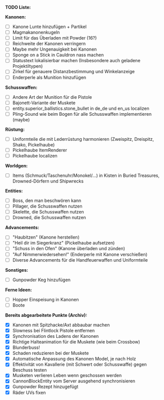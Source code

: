 **TODO Liste:**

**Kanonen:** 
- [ ] Kanone Lunte hinzufügen + Partikel
- [ ] Magmakanonenkugeln  
- [ ] Limit für das Überladen mit Powder (16?)  
- [ ] Reichweite der Kanonen verringern  
- [ ] Maybe mehr Ungenauigkeit bei Kanonen  
- [ ] Sponge on a Stick in Cauldron nass machen
- [ ] Statustext lokalisierbar machen (Insbesondere auch geladene Projektiltypen)
- [ ] Zirkel für genauere Distanzbestimmung und Winkelanzeige
- [ ] Enderperle als Munition hinzufügen

**Schusswaffen:** 
- [ ] Andere Art der Munition für die Pistole 
- [ ] Bajonett-Variante der Muskete
- [ ] entity.superior_ballistics.stone_bullet in de_de und en_us localizen
- [ ] Pling-Sound wie beim Bogen für alle Schusswaffen implementieren (maybe)

**Rüstung:**
- [ ] Uniformteile die mit Lederrüstung harmonieren (Zweispitz, Dreispitz, Shako, Pickelhaube) 
- [ ] Pickelhaube ItemRenderer
- [ ] Pickelhaube localizen

**Worldgen:** 
- [ ] Items (Schmuck/Taschenuhr/Monokel/...) in Kisten in Buried
      Treasures, Drowned-Dörfern und Shipwrecks

**Entities:** 
- [ ] Boss, den man beschwören kann
- [ ] Pillager, die Schusswaffen nutzen 
- [ ] Skelette, die Schusswaffen nutzen  
- [ ] Drowned, die Schusswaffen
      nutzen

**Advancements:**
- [ ] "Haubitzen" (Kanone herstellen)
- [ ] "Heil dir im Siegerkranz" (Pickelhaube aufsetzen)
- [ ] "Schuss in den Ofen" (Kanone überladen und zünden)
- [ ] "Auf Nimmerwiedersehen!" (Enderperle mit Kanone verschießen)
- [ ] Diverse Advancements für die Handfeuerwaffen und Uniformteile

**Sonstiges:** 
- [ ] Gunpowder Keg hinzufügen 

**Ferne Ideen:** 
- [ ] Hopper Einspeisung in Kanonen 
- [ ] Boote 

**Bereits abgearbeitete Punkte (Archiv):** 
- [x] Kanonen mit Spitzhacke/Axt abbaubar machen 
- [x] Slowness bei Flintlock Pistole entfernen 
- [x] Synchronisation des Ladens der Kanonen 
- [x] Richtige Halteanimation für die Muskete (wie beim Crossbow) 
- [x] Blunderbuss! 
- [x] Schaden reduzieren bei der Muskete 
- [x] Automatische Anpassung des Kanonen Model, je nach Holz 
- [x] Effektivität von Kavallerie (mit Schwert oder Schusswaffe) gegen Beschuss testen 
- [x] Musketen verlieren Leben wenn geschossen werden 
- [x] CannonBlockEntity vom Server ausgehend synchronisieren 
- [x] Gunpowder Rezept hinzugefügt
- [x] Räder UVs fixen 
